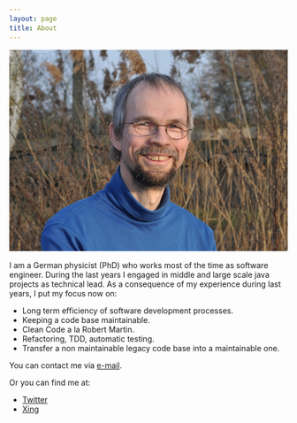 ```yaml
---
layout: page
title: About
---
```


![Michael Scholze](/assets/portrait.jpg)

I am a German physicist (PhD) who works most of the time as software engineer. During the last years I engaged in middle and large scale java projects as technical lead. As a consequence of my experience during last years, I put my focus now on:

* Long term efficiency of software development processes. 
* Keeping a code base maintainable. 
* Clean Code a la Robert Martin.
* Refactoring, TDD, automatic testing.
* Transfer a non maintainable legacy code base into a maintainable one.

You can contact me via [e-mail](/contact).

Or you can find me at:

* [Twitter](https://twitter.com/migescho)
* [Xing](https://www.xing.com/profile/Michael_Scholze4)
